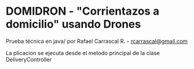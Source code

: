 DOMIDRON - "Corrientazos a domicilio" usando Drones
===============

Prueba técnica en java/ por Rafael Carrascal R. - rcarrascal@gmail.com

La plicacion se ejecuta desde el metodo principal de la clase DeliveryController 
